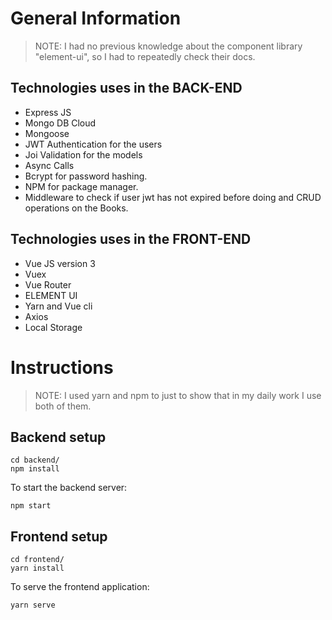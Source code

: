 # General Information

> NOTE: I had no previous knowledge about the component library "element-ui", so I had to repeatedly check their docs.

## Technologies uses in the BACK-END

- Express JS
- Mongo DB Cloud
- Mongoose
- JWT Authentication for the users
- Joi Validation for the models
- Async Calls
- Bcrypt for password hashing.
- NPM for package manager.
- Middleware to check if user jwt has not expired before doing and CRUD operations on the Books.

## Technologies uses in the FRONT-END

- Vue JS version 3
- Vuex
- Vue Router
- ELEMENT UI
- Yarn and Vue cli
- Axios
- Local Storage


# Instructions

> NOTE: I used yarn and npm to just to show that in my daily work I use both of them.

## Backend setup
```
cd backend/
npm install
```
To start the backend server:
```
npm start
```


## Frontend setup
```
cd frontend/
yarn install
```
To serve the frontend application:
```
yarn serve
```

